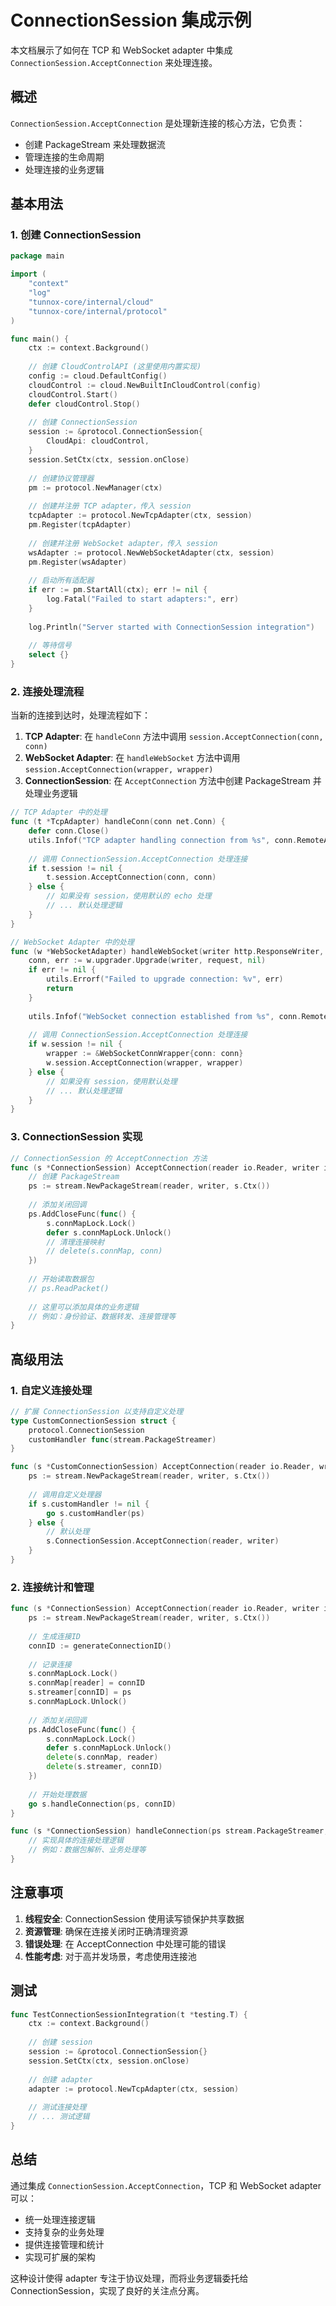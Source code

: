 # ConnectionSession 集成示例

本文档展示了如何在 TCP 和 WebSocket adapter 中集成 `ConnectionSession.AcceptConnection` 来处理连接。

## 概述

`ConnectionSession.AcceptConnection` 是处理新连接的核心方法，它负责：
- 创建 PackageStream 来处理数据流
- 管理连接的生命周期
- 处理连接的业务逻辑

## 基本用法

### 1. 创建 ConnectionSession

```go
package main

import (
    "context"
    "log"
    "tunnox-core/internal/cloud"
    "tunnox-core/internal/protocol"
)

func main() {
    ctx := context.Background()
    
    // 创建 CloudControlAPI (这里使用内置实现)
    config := cloud.DefaultConfig()
    cloudControl := cloud.NewBuiltInCloudControl(config)
    cloudControl.Start()
    defer cloudControl.Stop()
    
    // 创建 ConnectionSession
    session := &protocol.ConnectionSession{
        CloudApi: cloudControl,
    }
    session.SetCtx(ctx, session.onClose)
    
    // 创建协议管理器
    pm := protocol.NewManager(ctx)
    
    // 创建并注册 TCP adapter，传入 session
    tcpAdapter := protocol.NewTcpAdapter(ctx, session)
    pm.Register(tcpAdapter)
    
    // 创建并注册 WebSocket adapter，传入 session
    wsAdapter := protocol.NewWebSocketAdapter(ctx, session)
    pm.Register(wsAdapter)
    
    // 启动所有适配器
    if err := pm.StartAll(ctx); err != nil {
        log.Fatal("Failed to start adapters:", err)
    }
    
    log.Println("Server started with ConnectionSession integration")
    
    // 等待信号
    select {}
}
```

### 2. 连接处理流程

当新的连接到达时，处理流程如下：

1. **TCP Adapter**: 在 `handleConn` 方法中调用 `session.AcceptConnection(conn, conn)`
2. **WebSocket Adapter**: 在 `handleWebSocket` 方法中调用 `session.AcceptConnection(wrapper, wrapper)`
3. **ConnectionSession**: 在 `AcceptConnection` 方法中创建 PackageStream 并处理业务逻辑

```go
// TCP Adapter 中的处理
func (t *TcpAdapter) handleConn(conn net.Conn) {
    defer conn.Close()
    utils.Infof("TCP adapter handling connection from %s", conn.RemoteAddr())
    
    // 调用 ConnectionSession.AcceptConnection 处理连接
    if t.session != nil {
        t.session.AcceptConnection(conn, conn)
    } else {
        // 如果没有 session，使用默认的 echo 处理
        // ... 默认处理逻辑
    }
}

// WebSocket Adapter 中的处理
func (w *WebSocketAdapter) handleWebSocket(writer http.ResponseWriter, request *http.Request) {
    conn, err := w.upgrader.Upgrade(writer, request, nil)
    if err != nil {
        utils.Errorf("Failed to upgrade connection: %v", err)
        return
    }
    
    utils.Infof("WebSocket connection established from %s", conn.RemoteAddr())
    
    // 调用 ConnectionSession.AcceptConnection 处理连接
    if w.session != nil {
        wrapper := &WebSocketConnWrapper{conn: conn}
        w.session.AcceptConnection(wrapper, wrapper)
    } else {
        // 如果没有 session，使用默认处理
        // ... 默认处理逻辑
    }
}
```

### 3. ConnectionSession 实现

```go
// ConnectionSession 的 AcceptConnection 方法
func (s *ConnectionSession) AcceptConnection(reader io.Reader, writer io.Writer) {
    // 创建 PackageStream
    ps := stream.NewPackageStream(reader, writer, s.Ctx())
    
    // 添加关闭回调
    ps.AddCloseFunc(func() {
        s.connMapLock.Lock()
        defer s.connMapLock.Unlock()
        // 清理连接映射
        // delete(s.connMap, conn)
    })
    
    // 开始读取数据包
    // ps.ReadPacket()
    
    // 这里可以添加具体的业务逻辑
    // 例如：身份验证、数据转发、连接管理等
}
```

## 高级用法

### 1. 自定义连接处理

```go
// 扩展 ConnectionSession 以支持自定义处理
type CustomConnectionSession struct {
    protocol.ConnectionSession
    customHandler func(stream.PackageStreamer)
}

func (s *CustomConnectionSession) AcceptConnection(reader io.Reader, writer io.Writer) {
    ps := stream.NewPackageStream(reader, writer, s.Ctx())
    
    // 调用自定义处理器
    if s.customHandler != nil {
        go s.customHandler(ps)
    } else {
        // 默认处理
        s.ConnectionSession.AcceptConnection(reader, writer)
    }
}
```

### 2. 连接统计和管理

```go
func (s *ConnectionSession) AcceptConnection(reader io.Reader, writer io.Writer) {
    ps := stream.NewPackageStream(reader, writer, s.Ctx())
    
    // 生成连接ID
    connID := generateConnectionID()
    
    // 记录连接
    s.connMapLock.Lock()
    s.connMap[reader] = connID
    s.streamer[connID] = ps
    s.connMapLock.Unlock()
    
    // 添加关闭回调
    ps.AddCloseFunc(func() {
        s.connMapLock.Lock()
        defer s.connMapLock.Unlock()
        delete(s.connMap, reader)
        delete(s.streamer, connID)
    })
    
    // 开始处理数据
    go s.handleConnection(ps, connID)
}

func (s *ConnectionSession) handleConnection(ps stream.PackageStreamer, connID string) {
    // 实现具体的连接处理逻辑
    // 例如：数据包解析、业务处理等
}
```

## 注意事项

1. **线程安全**: ConnectionSession 使用读写锁保护共享数据
2. **资源管理**: 确保在连接关闭时正确清理资源
3. **错误处理**: 在 AcceptConnection 中处理可能的错误
4. **性能考虑**: 对于高并发场景，考虑使用连接池

## 测试

```go
func TestConnectionSessionIntegration(t *testing.T) {
    ctx := context.Background()
    
    // 创建 session
    session := &protocol.ConnectionSession{}
    session.SetCtx(ctx, session.onClose)
    
    // 创建 adapter
    adapter := protocol.NewTcpAdapter(ctx, session)
    
    // 测试连接处理
    // ... 测试逻辑
}
```

## 总结

通过集成 `ConnectionSession.AcceptConnection`，TCP 和 WebSocket adapter 可以：

- 统一处理连接逻辑
- 支持复杂的业务处理
- 提供连接管理和统计
- 实现可扩展的架构

这种设计使得 adapter 专注于协议处理，而将业务逻辑委托给 ConnectionSession，实现了良好的关注点分离。 